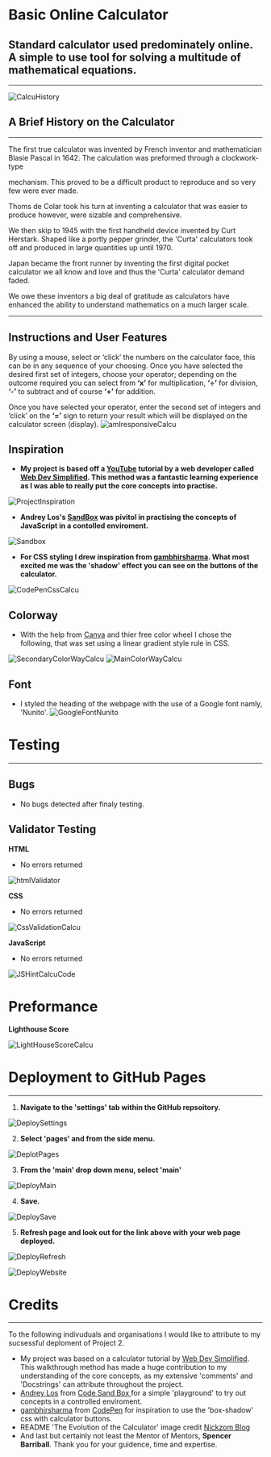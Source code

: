 # Basic Online Calculator
## Standard calculator used predominately online.  A simple to use tool for solving a multitude of mathematical equations. 
_________________


![CalcuHistory](https://user-images.githubusercontent.com/108287233/205004959-06bade90-1246-4787-b204-b5ee9fd28778.png)
## A Brief History on the Calculator
_____________________________________


The first true calculator was invented by French inventor and mathematician Blasie Pascal in 1642. The calculation was preformed through a clockwork-type 

mechanism.  This proved to be a difficult product to reproduce and so very few were ever made. 

  

Thoms de Colar took his turn at inventing a calculator that was easier to produce however, were sizable and comprehensive. 

  

We then skip to 1945 with the first handheld device invented by Curt Herstark.  Shaped like a portly pepper grinder, the 'Curta' calculators took off and produced in large quantities up until 1970. 

  

Japan became the front runner by inventing the first digital pocket calculator we all know and love and thus the 'Curta' calculator demand faded.  

  

We owe these inventors a big deal of gratitude as calculators have enhanced the ability to understand mathematics on a much larger scale.  
___________________________________
## Instructions and User Features

By using a mouse, select or ‘click’ the numbers on the calculator face, this can be in any sequence of your choosing.  Once you have selected the desired first set of integers, choose your operator; depending on the outcome required you can select from **‘x’** for multiplication, **‘÷’** for division, **‘-’** to subtract and of course **‘+’** for addition.


Once you have selected your operator, enter the second set of  integers and ‘click’ on the **‘=’** sign to return your result which will be displayed on the calculator screen (display). 
![amIresponsiveCalcu](https://user-images.githubusercontent.com/108287233/205053326-0ad9428d-1a5e-4530-bb3b-9670931b03d0.png)


## Inspiration
-  **My project is based off a [YouTube](https://www.youtube.com/watch?v=j59qQ7YWLxw) tutorial by a web developer called [Web Dev Simplified](https://www.youtube.com/@WebDevSimplified).  This method was a fantastic learning experience as I was able to really put the core concepts into practise.**

![ProjectInspiration](https://user-images.githubusercontent.com/108287233/204846027-b1b8e053-5e81-459d-908c-81cb81b395b6.png)

-  **Andrey Los's [SandBox](https://codesandbox.io/s/rwmo3ow4mm) was pivitol in practising the concepts of JavaScript in a contolled enviroment.**

![Sandbox](https://user-images.githubusercontent.com/108287233/205005842-a45ddf20-90ce-4a15-8eae-cb24de9f5d39.png)



-  **For CSS styling I drew inspiration from [gambhirsharma](https://codepen.io/gambhirsharma/pen/ExwBKop). What most excited me was the 'shadow' effect you can see on the buttons of the calculator.**

![CodePenCssCalcu](https://user-images.githubusercontent.com/108287233/204848280-69cb3634-fef6-4224-8a7f-eb5d86247f40.png)



## Colorway
-  With the help from [Canva](https://www.canva.com/colors/color-wheel/) and thier free color wheel I chose the following, that was set using a linear gradient style rule in CSS.

![SecondaryColorWayCalcu](https://user-images.githubusercontent.com/108287233/204856145-21f46fa5-2f1c-41f1-ada5-14e233f2254f.png)
![MainColorWayCalcu](https://user-images.githubusercontent.com/108287233/204856168-5911b104-68e0-4933-a1e2-0fe12b6555da.png)

## Font

- I styled the heading of the webpage with the use of a Google font namly, 'Nunito'. 
![GoogleFontNunito](https://user-images.githubusercontent.com/108287233/205054962-5ce924b8-3904-4b26-82ba-47f793d41586.png)


# Testing
__________________________

## Bugs

- No bugs detected after finaly testing.


## Validator Testing

**HTML**
- No errors returned

![htmlValidator](https://user-images.githubusercontent.com/108287233/205055808-4f271a01-1969-4fdf-b0e1-36b1ef2da45d.png)


**CSS**
- No errors returned

![CssValidationCalcu](https://user-images.githubusercontent.com/108287233/205055927-62b37cb9-c2c1-49c5-ae2e-1e44a1b7d2d5.png)


**JavaScript**
- No errors returned

![JSHintCalcuCode](https://user-images.githubusercontent.com/108287233/205056026-13caf029-1df7-470b-ac7a-f0e7381397ec.png)


# Preformance

**Lighthouse Score**


![LightHouseScoreCalcu](https://user-images.githubusercontent.com/108287233/205056075-e13642e4-e827-4147-855e-dcd62bc90f1e.png)



# Deployment to GitHub Pages
____________________________

1. **Navigate to the 'settings' tab within the GitHub repsoitory.**

![DeploySettings](https://user-images.githubusercontent.com/108287233/205007729-10a762f8-4af3-4469-8ee2-b05ed1d61b44.png)

2. **Select 'pages' and from the side menu.**

![DeplotPages](https://user-images.githubusercontent.com/108287233/205007840-4391badb-dabd-4c7d-9612-68f15e5a6521.png)

3. **From the 'main' drop down menu, select 'main'**

![DeployMain](https://user-images.githubusercontent.com/108287233/205007889-9d6cadc7-bbf4-41f2-bf47-7ff89a124660.png)

4. **Save.**

![DeploySave](https://user-images.githubusercontent.com/108287233/205007931-e0957ced-2bf5-4860-b8ac-bc07e8994223.png)

5. **Refresh page and look out for the link above with your web page deployed.**

![DeployRefresh](https://user-images.githubusercontent.com/108287233/205007973-1aeae6d4-743e-4236-8116-38016abfc71c.png)

![DeployWebsite](https://user-images.githubusercontent.com/108287233/205008093-cabfaca7-a2a6-4464-8c76-eeeb7f97c1f7.png)


# Credits 
________________________

To the following indivuduals and organisations I would like to attribute to my sucsessful deploment of Project 2.
- My project was based on a calculator tutorial by [Web Dev Simplified](https://www.youtube.com/@WebDevSimplified).
This walkthrough method has made a huge contribution to my understanding of the core concepts, as my extensive 'comments' and 'Docstrings' can attribute throughout the project.
- [Andrey Los](https://codesandbox.io/s/rwmo3ow4mm) from [Code Sand Box ](https://codesandbox.io/s/rwmo3ow4mm?file=/index.js) for a simple 'playground' to try out concepts in a controlled enviroment.
- [gambhirsharma](https://codepen.io/gambhirsharma/pen/ExwBKop) from [CodePen](https://codepen.io/trending) for inspiration to use the 'box-shadow' css with calculator buttons.
- README 'The Evolution of the Calculator' image credit [Nickzom Blog](https://www.nickzom.org/blog/tag/history-of-calculators/)
-  And last but certainly not least the Mentor of Mentors, **Spencer Barriball**.  Thank you for your guidence, time and expertise. 
